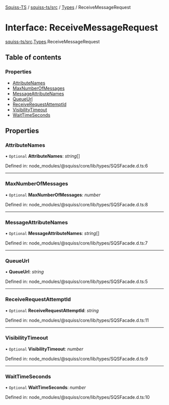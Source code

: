 [Squiss-TS](../README.md) / [squiss-ts/src](../modules/squiss_ts_src.md) / [Types](../modules/squiss_ts_src.types.md) / ReceiveMessageRequest

# Interface: ReceiveMessageRequest

[squiss-ts/src](../modules/squiss_ts_src.md).[Types](../modules/squiss_ts_src.types.md).ReceiveMessageRequest

## Table of contents

### Properties

- [AttributeNames](squiss_ts_src.types.receivemessagerequest.md#attributenames)
- [MaxNumberOfMessages](squiss_ts_src.types.receivemessagerequest.md#maxnumberofmessages)
- [MessageAttributeNames](squiss_ts_src.types.receivemessagerequest.md#messageattributenames)
- [QueueUrl](squiss_ts_src.types.receivemessagerequest.md#queueurl)
- [ReceiveRequestAttemptId](squiss_ts_src.types.receivemessagerequest.md#receiverequestattemptid)
- [VisibilityTimeout](squiss_ts_src.types.receivemessagerequest.md#visibilitytimeout)
- [WaitTimeSeconds](squiss_ts_src.types.receivemessagerequest.md#waittimeseconds)

## Properties

### AttributeNames

• `Optional` **AttributeNames**: *string*[]

Defined in: node_modules/@squiss/core/lib/types/SQSFacade.d.ts:6

___

### MaxNumberOfMessages

• `Optional` **MaxNumberOfMessages**: *number*

Defined in: node_modules/@squiss/core/lib/types/SQSFacade.d.ts:8

___

### MessageAttributeNames

• `Optional` **MessageAttributeNames**: *string*[]

Defined in: node_modules/@squiss/core/lib/types/SQSFacade.d.ts:7

___

### QueueUrl

• **QueueUrl**: *string*

Defined in: node_modules/@squiss/core/lib/types/SQSFacade.d.ts:5

___

### ReceiveRequestAttemptId

• `Optional` **ReceiveRequestAttemptId**: *string*

Defined in: node_modules/@squiss/core/lib/types/SQSFacade.d.ts:11

___

### VisibilityTimeout

• `Optional` **VisibilityTimeout**: *number*

Defined in: node_modules/@squiss/core/lib/types/SQSFacade.d.ts:9

___

### WaitTimeSeconds

• `Optional` **WaitTimeSeconds**: *number*

Defined in: node_modules/@squiss/core/lib/types/SQSFacade.d.ts:10

